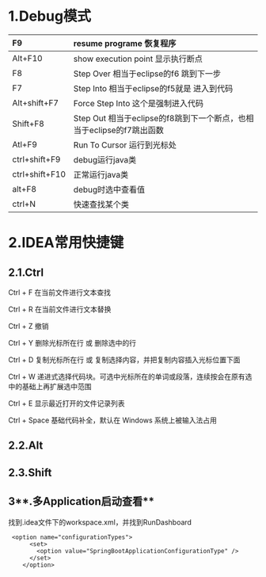 # **1.Debug模式**

| F9 | resume programe 恢复程序 |
| :--- | :--- |
| Alt+F10 | show execution point 显示执行断点 |
| F8 | Step Over 相当于eclipse的f6 跳到下一步 |
| F7 | Step Into 相当于eclipse的f5就是  进入到代码 |
| Alt+shift+F7 | Force Step Into 这个是强制进入代码 |
| Shift+F8 | Step Out  相当于eclipse的f8跳到下一个断点，也相当于eclipse的f7跳出函数 |
| Atl+F9 | Run To Cursor 运行到光标处 |
| ctrl+shift+F9 | debug运行java类 |
| ctrl+shift+F10 | 正常运行java类 |
| alt+F8 | debug时选中查看值 |
| ctrl+N | 快速查找某个类 |

# 2.IDEA常用快捷键

## 2.1.Ctrl

Ctrl + F 在当前文件进行文本查找

Ctrl + R 在当前文件进行文本替换

Ctrl + Z 撤销

Ctrl + Y 删除光标所在行 或 删除选中的行

Ctrl + D 复制光标所在行 或 复制选择内容，并把复制内容插入光标位置下面

Ctrl + W 递进式选择代码块。可选中光标所在的单词或段落，连续按会在原有选中的基础上再扩展选中范围

Ctrl + E 显示最近打开的文件记录列表

Ctrl + Space 基础代码补全，默认在 Windows 系统上被输入法占用

## 2.2.Alt

## 2.3.Shift

## 3**.多Application启动查看**

找到.idea文件下的workspace.xml，并找到RunDashboard

```
 <option name="configurationTypes">
      <set>
        <option value="SpringBootApplicationConfigurationType" />
      </set>
    </option>
```




